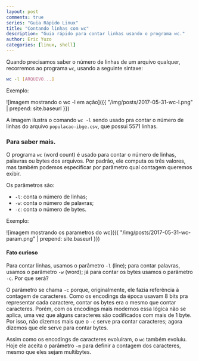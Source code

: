 ```yaml
---
layout: post
comments: true
series: "Guia Rápido Linux"
title: "Contando linhas com wc"
description: "Guia rápido para contar linhas usando o programa wc."
author: Eric Yuzo
categories: [linux, shell]
---
```

Quando precisamos saber o número de linhas de um arquivo qualquer, recorremos ao programa `wc`, usando a seguinte sintaxe:

```bash
wc -l [ARQUIVO...]
```

Exemplo:

![imagem mostrando o wc -l em ação]({{ "/img/posts/2017-05-31-wc-l.png" | prepend: site.baseurl }})

A imagem ilustra o comando `wc -l` sendo usado pra contar o número de linhas do arquivo `populacao-ibge.csv`, que possui 5571 linhas.

### Para saber mais.

O programa `wc` (word count) é usado para contar o número de linhas, palavras ou bytes dos arquivos. Por padrão, ele computa os três valores, mas também podemos especificar por parâmetro qual contagem queremos exibir.

Os parâmetros são:

- `-l`: conta o número de linhas;
- `-w`: conta o número de palavras;
- `-c`: conta o número de bytes.

Exemplo:

![imagem mostrando os parametros do wc]({{ "/img/posts/2017-05-31-wc-param.png" | prepend: site.baseurl }})

#### Fato curioso

Para contar linhas, usamos o parâmetro `-l` (line); para contar palavras, usamos o parâmetro `-w` (word); já para contar os bytes usamos o parâmetro `-c`. Por que será?

O parâmetro se chama `-c` porque, originalmente, ele fazia referência à contagem de caracteres. Como os encodings da época usavam 8 bits pra representar cada caractere, contar os bytes era o mesmo que contar caracteres. Porém, com os encodings mais modernos essa lógica não se aplica, uma vez que alguns caracteres são codificados com mais de 1 byte. Por isso, não dizemos mais que o `-c` serve pra contar caracteres; agora dizemos que ele serve para contar bytes.

Assim como os encodings de caracteres evoluíram, o `wc` também evoluiu. Hoje ele aceita o parâmetro `-m` para definir a contagem dos caracteres, mesmo que eles sejam multibytes.
